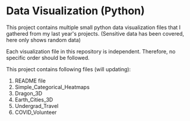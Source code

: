 # Data Visualization (Python)

This project contains multiple small python data visualization files that I gathered from my last year's projects. (Sensitive data has been covered, here only shows random data)

Each visualization file in this repository is independent. Therefore, no specific order should be followed.

This project contains following files (will updating): 
1. README file
2. Simple_Categorical_Heatmaps
3. Dragon_3D
4. Earth_Cities_3D
5. Undergrad_Travel
6. COVID_Volunteer
